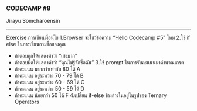 ### CODECAMP #8
Jirayu Somcharoensin    
___
Exercise การเขียนเงื่อนไข
1.Browser จะโชว์ข้อความ “Hello Codecamp #5” ไหม
2.ใช้ if else ในการเขียนถามชื่อของคุณ
+ ถ้าตอบถูกให้แสดงคำว่า “เก่งมาก”
+ ถ้าตอบผิดให้แสดงคำว่า “คุณไม่รู้จักชื่อฉัน”
3.ใช้ prompt ในการรับคะแนนมาคำนวณเกรด
+ ถ้าคะแนน มากกว่าเท่ากับ 80    ได้ A
+ ถ้าคะแนน อยู่ระหว่าง 70 - 79     ได้ B
+ ถ้าคะแนน อยู่ระหว่าง 60 - 69     ได้ C
+ ถ้าคะแนน อยู่ระหว่าง 50 - 59     ได้ D
+ ถ้าคะแนน น้อยกว่า 50            ได้ F
4.เปลี่ยน if-else ข้างล่างในอยู่ในรูปของ Ternary Operators